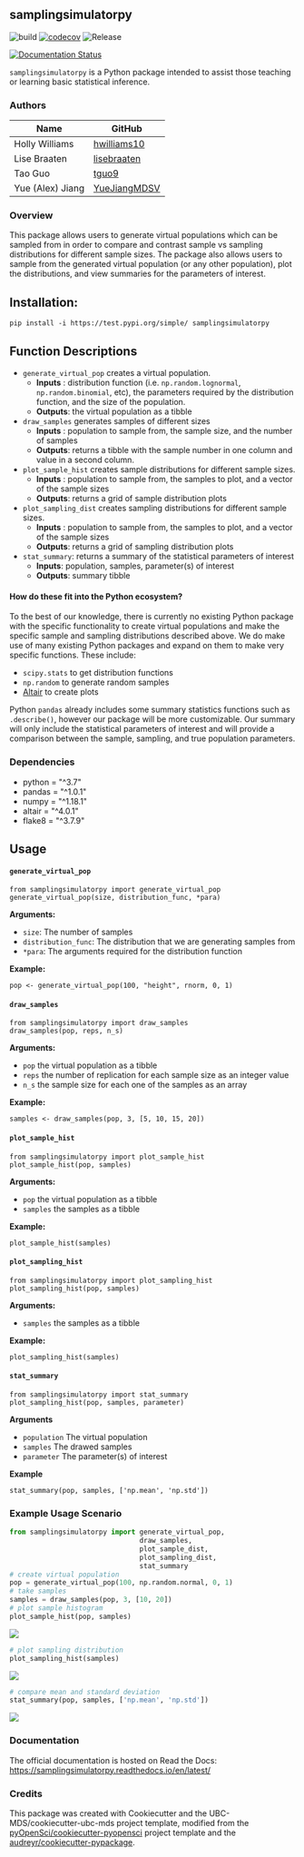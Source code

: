 ## samplingsimulatorpy 

![build](https://github.com/UBC-MDS/samplingsimulatorpy/workflows/build/badge.svg) [![codecov](https://codecov.io/gh/UBC-MDS/samplingsimulatorpy/branch/master/graph/badge.svg)](https://codecov.io/gh/UBC-MDS/samplingsimulatorpy) ![Release](https://github.com/UBC-MDS/samplingsimulatorpy/workflows/Release/badge.svg)

[![Documentation Status](https://readthedocs.org/projects/samplingsimulatorpy/badge/?version=latest)](https://samplingsimulatorpy.readthedocs.io/en/latest/?badge=latest)


`samplingsimulatorpy` is a Python package intended to assist those teaching or learning basic statistical inference.

### Authors

| Name             | GitHub                                          |
| ---------------- | ----------------------------------------------- |
| Holly Williams   | [hwilliams10](https://github.com/hwilliams10)   |
| Lise Braaten     | [lisebraaten](https://github.com/lisebraaten)   |
| Tao Guo          | [tguo9](https://github.com/tguo9)               |
| Yue (Alex) Jiang | [YueJiangMDSV](https://github.com/YueJiangMDSV) |

### Overview

This package allows users to generate virtual populations which can be sampled from in order to compare and contrast sample vs sampling distributions for different sample sizes.  The package also allows users to sample from the generated virtual population (or any other population), plot the distributions, and view summaries for the parameters of interest.

## Installation:

```
pip install -i https://test.pypi.org/simple/ samplingsimulatorpy
```


## Function Descriptions

- `generate_virtual_pop` creates a virtual population.
    - **Inputs** : distribution function (i.e. `np.random.lognormal`, `np.random.binomial`, etc), the parameters required by the distribution function, and the size of the population.
    - **Outputs**: the virtual population as a tibble
- `draw_samples` generates samples of different sizes
    - **Inputs** : population to sample from, the sample size, and the number of samples
    - **Outputs**: returns a tibble with the sample number in one column and value in a second column.
- `plot_sample_hist` creates sample distributions for different sample sizes.
    - **Inputs** : population to sample from, the samples to plot, and a vector of the sample sizes
    - **Outputs**: returns a grid of sample distribution plots
- `plot_sampling_dist` creates sampling distributions for different sample sizes.
    - **Inputs** : population to sample from, the samples to plot, and a vector of the sample sizes
    - **Outputs**: returns a grid of sampling distribution plots
- `stat_summary`: returns a summary of the statistical parameters of interest
    - **Inputs**: population, samples, parameter(s) of interest
    - **Outputs**: summary tibble


#### How do these fit into the Python ecosystem?

To the best of our knowledge, there is currently no existing Python package with the specific functionality to create virtual populations and make the specific sample and sampling distributions described above. We do make use of many existing Python packages and expand on them to make very specific functions. These include:
 - `scipy.stats` to get distribution functions
 - `np.random` to generate random samples
 - [Altair](https://altair-viz.github.io/) to create plots

 Python `pandas` already includes some summary statistics functions such as `.describe()`, however our package will be more customizable.  Our summary will only include the statistical parameters of interest and will provide a comparison between the sample, sampling, and true population parameters.

### Dependencies

- python = "^3.7"
- pandas = "^1.0.1"
- numpy = "^1.18.1"
- altair = "^4.0.1"
- flake8 = "^3.7.9"

## Usage

#### `generate_virtual_pop`

``` 
from samplingsimulatorpy import generate_virtual_pop
generate_virtual_pop(size, distribution_func, *para)
```

**Arguments:**

  - `size`: The number of samples
  - `distribution_func`: The distribution that we are generating samples from
  - `*para`: The arguments required for the distribution function

**Example:**

`pop <- generate_virtual_pop(100, "height", rnorm, 0, 1)`

#### `draw_samples`

``` 
from samplingsimulatorpy import draw_samples
draw_samples(pop, reps, n_s)
```

**Arguments:**

  - `pop` the virtual population as a tibble
  - `reps` the number of replication for each sample size as an integer
    value
  - `n_s` the sample size for each one of the samples as an array

**Example:**

`samples <- draw_samples(pop, 3, [5, 10, 15, 20])`

#### `plot_sample_hist`

``` 
from samplingsimulatorpy import plot_sample_hist
plot_sample_hist(pop, samples)
```

**Arguments:**

  - `pop` the virtual population as a tibble
  - `samples` the samples as a tibble

**Example:**

`plot_sample_hist(samples)`

#### `plot_sampling_hist`

``` 
from samplingsimulatorpy import plot_sampling_hist
plot_sampling_hist(pop, samples)
```

**Arguments:**

  - `samples` the samples as a tibble

**Example:**

`plot_sampling_hist(samples)`

#### `stat_summary`

``` 
from samplingsimulatorpy import stat_summary
plot_sampling_hist(pop, samples, parameter)
```

**Arguments**

  - `population` The virtual population
  - `samples` The drawed samples
  - `parameter` The parameter(s) of interest

**Example**

`stat_summary(pop, samples, ['np.mean', 'np.std'])`

### Example Usage Scenario

```python
from samplingsimulatorpy import generate_virtual_pop,
                                draw_samples,
                                plot_sample_dist,
                                plot_sampling_dist,
                                stat_summary
# create virtual population
pop = generate_virtual_pop(100, np.random.normal, 0, 1)
# take samples
samples = draw_samples(pop, 3, [10, 20])
# plot sample histogram
plot_sample_hist(pop, samples)
```
![](img/sample_dist_output.png)

```python
# plot sampling distribution
plot_sampling_hist(samples)
```
![](img/sampling_dist_output.png)

```python
# compare mean and standard deviation
stat_summary(pop, samples, ['np.mean', 'np.std'])
```

![](img/stat_summary_output.png)

### Documentation
The official documentation is hosted on Read the Docs: <https://samplingsimulatorpy.readthedocs.io/en/latest/>

### Credits
This package was created with Cookiecutter and the UBC-MDS/cookiecutter-ubc-mds project template, modified from the [pyOpenSci/cookiecutter-pyopensci](https://github.com/pyOpenSci/cookiecutter-pyopensci) project template and the [audreyr/cookiecutter-pypackage](https://github.com/audreyr/cookiecutter-pypackage).

